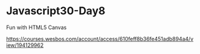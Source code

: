# Javascript30-Day8
Fun with HTML5 Canvas

https://courses.wesbos.com/account/access/610feff8b36fe451adb894a4/view/194129962